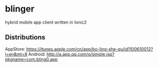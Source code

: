 # blinger
hybrid mobile app client written in Ionic2

## Distributions

AppStore: https://itunes.apple.com/cn/app/bo-ling-she-qu/id1100610012?l=en&mt=8
Android: http://a.app.qq.com/o/simple.jsp?pkgname=com.bling0.app
